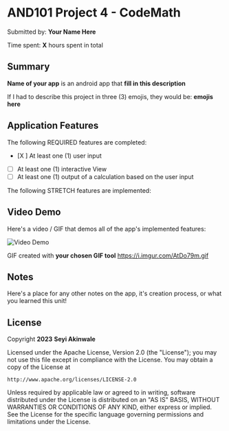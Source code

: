 <!-- (This is a comment) INSTRUCTIONS: Go through this page and fill out any **bolded** entries with their correct values.-->

# AND101 Project 4 - CodeMath

Submitted by: **Your Name Here**

Time spent: **X** hours spent in total

## Summary

**Name of your app** is an android app that **fill in this description**

If I had to describe this project in three (3) emojis, they would be: **emojis here**

## Application Features

<!-- (This is a comment) Please be sure to change the [ ] to [x] for any features you completed.  If a feature is not checked [x], you might miss the points for that item! -->

The following REQUIRED features are completed:

- [X ] At least one (1) user input
- [ ] At least one (1) interactive View
- [ ] At least one (1) output of a calculation based on the user input

The following STRETCH features are implemented:



## Video Demo

Here's a video / GIF that demos all of the app's implemented features:

<img src='https://i.imgur.com/AtDo79m.gif' title='Video Demo' width='' alt='Video Demo' />

GIF created with **your chosen GIF tool**
https://i.imgur.com/AtDo79m.gif
<!-- Recommended tools:
- [Kap](https://getkap.co/) for macOS
- [ScreenToGif](https://www.screentogif.com/) for Windows
- [peek](https://github.com/phw/peek) for Linux. -->

## Notes

Here's a place for any other notes on the app, it's creation process, or what you learned this unit!

## License

Copyright **2023** **Seyi Akinwale**

Licensed under the Apache License, Version 2.0 (the "License");
you may not use this file except in compliance with the License.
You may obtain a copy of the License at

    http://www.apache.org/licenses/LICENSE-2.0

Unless required by applicable law or agreed to in writing, software
distributed under the License is distributed on an "AS IS" BASIS,
WITHOUT WARRANTIES OR CONDITIONS OF ANY KIND, either express or implied.
See the License for the specific language governing permissions and
limitations under the License.